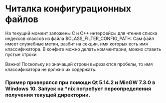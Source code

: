 # Читалка конфигурационных файлов
На текущий момент заложены C и C++ интерфейсы для чтения списка индексов классов из файла $CLASS_FILTER_CONFIG_PATH.
Сам файл имеет служебные метки, разбит на секции, имя которых есть имя классификатора.
В конфиге можно делать комментарии, можно ставить пустые строки

Важно! Поскольку из значащей строки вырезаются пробелы, то имя классификатора не должно их содержать.

### Пример проверялся при помощи Qt 5.14.2 и MinGW 7.3.0 в Windows 10. Запуск на *nix потребует переопределения получения текущей директории.
